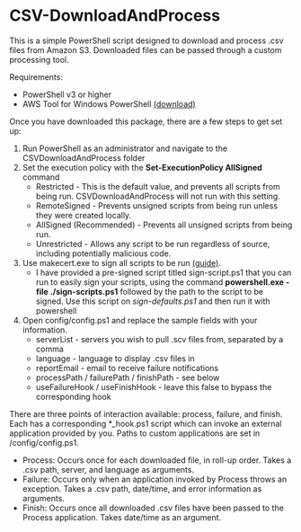 # CSV-DownloadAndProcess
This is a simple PowerShell script designed to download and process .csv files from Amazon S3. Downloaded files can be passed through a custom processing tool.

Requirements:
- PowerShell v3 or higher
- AWS Tool for Windows PowerShell [(download)](http://aws.amazon.com/powershell/)

Once you have downloaded this package, there are a few steps to get set up:
1. Run PowerShell as an administrator and navigate to the CSVDownloadAndProcess folder
1. Set the execution policy with the **Set-ExecutionPolicy AllSigned** command
    - Restricted - This is the default value, and prevents all scripts from being run. CSVDownloadAndProcess will not run with this setting.
    - RemoteSigned - Prevents unsigned scripts from being run unless they were created locally.
    - AllSigned (Recommended) - Prevents all unsigned scripts from being run.
    - Unrestricted - Allows any script to be run regardless of source, including potentially malicious code.
1. Use makecert.exe to sign all scripts to be run [(guide)](http://www.hanselman.com/blog/SigningPowerShellScripts.aspx).
    - I have provided a pre-signed script titled sign-script.ps1 that you can run to easily sign your scripts, using the command **powershell.exe -file ./sign-scripts.ps1** followed by the path to the script to be signed. Use this script on *sign-defaults.ps1* and then run it with powershell
1. Open config/config.ps1 and replace the sample fields with your information.  
    - serverList - servers you wish to pull .scv files from, separated by a comma
    - language - language to display .csv files in
    - reportEmail - email to receive failure notifications
    - processPath / failurePath / finishPath - see below
    - useFailureHook / useFinishHook - leave this false to bypass the corresponding hook

There are three points of interaction available: process, failure, and finish. Each has a corresponding *_hook.ps1 script which can invoke an external application provided by you. Paths to custom applications are set in /config/config.ps1.
- Process: Occurs once for each downloaded file, in roll-up order. Takes a .csv path, server, and language as arguments.
- Failure: Occurs only when an application invoked by Process throws an exception. Takes a .csv path, date/time, and error information as arguments. 
- Finish: Occurs once all downloaded .csv files have been passed to the Process application. Takes date/time as an argument.